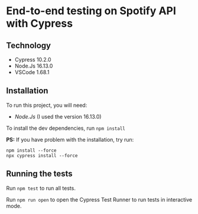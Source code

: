 # End-to-end testing on Spotify API with Cypress

## Technology

- Cypress 10.2.0
- Node.Js 16.13.0
- VSCode 1.68.1

## Installation

To run this project, you will need:
- *Node.Js* (I used the version 16.13.0)

To install the dev dependencies, run ``` npm install ```

**PS:** If you have problem with the installation, try run:
```
npm install --force
npx cypress install --force
```
## Running the tests

Run ```npm test``` to run all tests.

Run ```npm run open``` to open the Cypress Test Runner to run tests in interactive mode.
